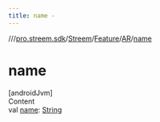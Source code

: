 ```yaml
---
title: name -
---
```

//[<root>](../../../../../index.md)/[pro.streem.sdk](../../../index.md)/[Streem](../../index.md)/[Feature](../index.md)/[AR](index.md)/[name](name.md)



# name  
[androidJvm]  
Content  
val [name](name.md): [String](https://kotlinlang.org/api/latest/jvm/stdlib/kotlin/-string/index.html)  



